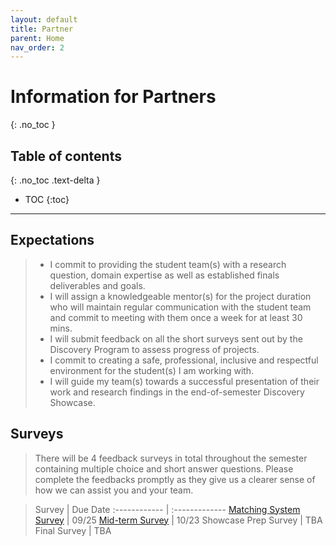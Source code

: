 ```yaml
---
layout: default
title: Partner
parent: Home
nav_order: 2
---
```


# **Information for Partners**
{: .no_toc }

## Table of contents
{: .no_toc .text-delta }

- TOC
{:toc}

---

## Expectations
   > * I commit to providing the student team(s) with a research question, domain expertise as well as established finals deliverables and goals.
   > * I will assign a knowledgeable mentor(s) for the project duration who will maintain regular communication with the student team and commit to meeting with them once a week for at least 30 mins.
   > * I will submit feedback on all the short surveys sent out by the Discovery Program to assess progress of projects.
   > * I commit to creating a safe, professional, inclusive and respectful environment for the student(s) I am working with.
   > * I will guide my team(s) towards a successful presentation of their work and research findings in the end-of-semester Discovery Showcase.

## Surveys
   > There will be 4 feedback surveys in total throughout the semester containing multiple choice and short answer questions. Please complete the feedbacks promptly as they give us a clearer sense of how we can assist you and your team.

   >Survey | Due Date 
   :------------ | :------------- 
   [Matching System Survey](https://docs.google.com/forms/d/e/1FAIpQLSf5ATD6umzMQz_UwO9uIwpqodhE1ksPaIxTfeqEXNJjrreIWQ/viewform) | 09/25
   [Mid-term Survey](https://docs.google.com/forms/d/e/1FAIpQLSfpIVtvrUoV_E8YCbUc1CtfyS6Mj2AOqmb3irELl0gFGPrL9A/viewform) | 10/23 
   Showcase Prep Survey | TBA 
   Final Survey | TBA 
